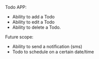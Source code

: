 Todo APP: 
- Ability to add a Todo
- Ability to edit a Todo
- Ability to delete a Todo.

Future scope: 
- Ability to send a notification (sms)
- Todo to schedule on a certain date/time
